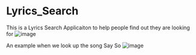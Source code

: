 # Lyrics_Search
This is a Lyrics Search Applicaiton to help people find out they are looking for
![image](https://user-images.githubusercontent.com/75237646/116189014-f1419880-a6ed-11eb-9bac-4a0bf72c8fb6.png)

An example when we look up the song Say So
![image](https://user-images.githubusercontent.com/75237646/116189072-08808600-a6ee-11eb-9478-45f26484f083.png)
